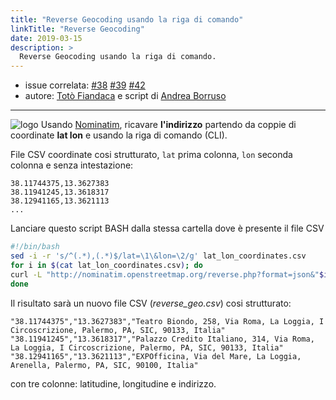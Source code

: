 ```yaml
---
title: "Reverse Geocoding usando la riga di comando"
linkTitle: "Reverse Geocoding"
date: 2019-03-15
description: >
  Reverse Geocoding usando la riga di comando.
---
```




- issue correlata: [#38](https://github.com/opendatasicilia/tansignari/issues/38) [#39](https://github.com/opendatasicilia/tansignari/issues/39) [#42](https://github.com/opendatasicilia/tansignari/issues/42)
- autore: [Totò Fiandaca](https://twitter.com/totofiandaca?lang=it) e script di [Andrea Borruso](https://twitter.com/aborruso?lang=it)

---

![logo](https://upload.wikimedia.org/wikipedia/commons/thumb/b/b0/Openstreetmap_logo.svg/150px-Openstreetmap_logo.svg.png) Usando [Nominatim](https://wiki.openstreetmap.org/wiki/Nominatim), ricavare **l'indirizzo** partendo da coppie di coordinate **lat lon** e usando la riga di comando (CLI).

File CSV coordinate cosi strutturato, `lat` prima colonna, `lon` seconda colonna e senza intestazione:

```csv
38.11744375,13.3627383
38.11941245,13.3618317
38.12941165,13.3621113
...
```

Lanciare questo script BASH dalla stessa cartella dove è presente il file CSV

```bash
#!/bin/bash
sed -i -r 's/^(.*),(.*)$/lat=\1\&lon=\2/g' lat_lon_coordinates.csv
for i in $(cat lat_lon_coordinates.csv); do
curl -L "http://nominatim.openstreetmap.org/reverse.php?format=json&"$i"&addressdetails=1"| jq -r '.|[.lat,.lon,.display_name]|@csv' >> reverse_geo.csv
done
```

Il risultato sarà un nuovo file CSV (_reverse_geo.csv_) cosi strutturato:

```csv
"38.11744375","13.3627383","Teatro Biondo, 258, Via Roma, La Loggia, I Circoscrizione, Palermo, PA, SIC, 90133, Italia"
"38.11941245","13.3618317","Palazzo Credito Italiano, 314, Via Roma, La Loggia, I Circoscrizione, Palermo, PA, SIC, 90133, Italia"
"38.12941165","13.3621113","EXPOfficina, Via del Mare, La Loggia, Arenella, Palermo, PA, SIC, 90100, Italia"
```

con tre colonne: latitudine, longitudine e indirizzo.
